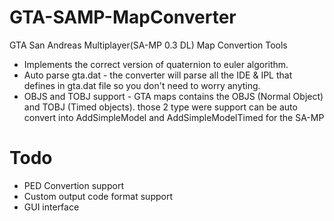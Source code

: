 # GTA-SAMP-MapConverter
GTA San Andreas Multiplayer(SA-MP 0.3 DL) Map Convertion Tools
* Implements the correct version of quaternion to euler algorithm.
* Auto parse gta.dat - the converter will parse all the IDE & IPL that defines in gta.dat file so you don't need to worry anyting.
* OBJS and TOBJ support - GTA maps contains the OBJS (Normal Object) and TOBJ (Timed objects). those 2 type were support can be auto convert into AddSimpleModel and AddSimpleModelTimed for the SA-MP
# Todo
* PED Convertion support
* Custom output code format support
* GUI interface